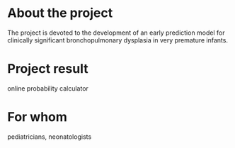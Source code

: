 # About the project
The project is devoted to the development of an early prediction model for clinically significant bronchopulmonary dysplasia in very premature infants.
 # Project result 
 online probability calculator
# For whom 
pediatricians, neonatologists
